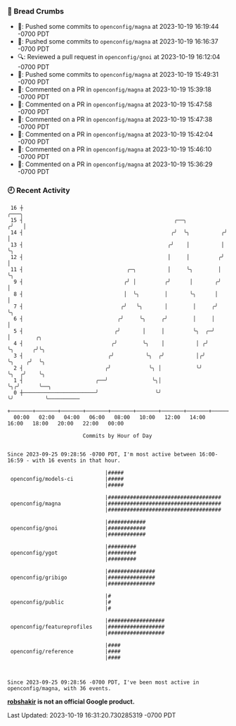 ### 🍞 Bread Crumbs

 * 🚢: Pushed some commits to `openconfig/magna` at 2023-10-19 16:19:44 -0700 PDT
 * 🚢: Pushed some commits to `openconfig/magna` at 2023-10-19 16:16:37 -0700 PDT
 * 🔍: Reviewed a pull request in  `openconfig/gnoi` at 2023-10-19 16:12:04 -0700 PDT
 * 🚢: Pushed some commits to `openconfig/magna` at 2023-10-19 15:49:31 -0700 PDT
 * 💬: Commented on a PR in  `openconfig/magna` at 2023-10-19 15:39:18 -0700 PDT
 * 💬: Commented on a PR in  `openconfig/magna` at 2023-10-19 15:47:58 -0700 PDT
 * 💬: Commented on a PR in  `openconfig/magna` at 2023-10-19 15:47:38 -0700 PDT
 * 💬: Commented on a PR in  `openconfig/magna` at 2023-10-19 15:42:04 -0700 PDT
 * 💬: Commented on a PR in  `openconfig/magna` at 2023-10-19 15:46:10 -0700 PDT
 * 💬: Commented on a PR in  `openconfig/magna` at 2023-10-19 15:36:29 -0700 PDT

### 🕘 Recent Activity
```
 16 ┼                                                                 ╭───╮
 15 ┤                                                ╭──╮            ╭╯   │
 14 ┤                                               ╭╯  ╰╮          ╭╯    │
 13 ┤                                              ╭╯    │          │     ╰╮
 12 ┤                                              │     │         ╭╯      │
 11 ┤                                 ╭─╮          │     ╰╮        │       ╰╮
  9 ┤                                ╭╯ │         ╭╯      │       ╭╯        │
  8 ┤                                │  ╰╮        │       ╰╮      │         │
  7 ┤                               ╭╯   ╰╮       │        │     ╭╯         ╰╮
  6 ┤                              ╭╯     ╰╮     ╭╯        │     │           │
  5 ┤                             ╭╯       │     │         ╰╮  ╭─╯           │        ╭╮
  4 ┤                            ╭╯        ╰╮    │          │ ╭╯             ╰╮      ╭╯╰╮
  3 ┤                           ╭╯          ╰╮  ╭╯          │╭╯               ╰╮    ╭╯  ╰╮
  2 ┤                          ╭╯            ╰╮ │           ╰╯                 ╰╮  ╭╯    ╰╮
  1 ┤                       ╭──╯              ╰╮│                               ╰╮╭╯      ╰──╮
  0 ┼───────────────────────╯                  ╰╯                                ╰╯          ╰──────────
    +───────+───────+───────+───────+───────+───────+───────+───────+───────+───────+───────+───────+────
  00:00   02:00   04:00   06:00   08:00   10:00   12:00   14:00   16:00   18:00   20:00   22:00   00:00   

						Commits by Hour of Day


Since 2023-09-25 09:28:56 -0700 PDT, I'm most active between 16:00-16:59 - with 16 events in that hour.

```



```
                               |#####
 openconfig/models-ci          |#####
                               |#####

                               |####################################
 openconfig/magna              |####################################
                               |####################################

                               |############
 openconfig/gnoi               |############
                               |############

                               |#########
 openconfig/ygot               |#########
                               |#########

                               |###############
 openconfig/gribigo            |###############
                               |###############

                               |#
 openconfig/public             |#
                               |#

                               |##################
 openconfig/featureprofiles    |##################
                               |##################

                               |####
 openconfig/reference          |####
                               |####



Since 2023-09-25 09:28:56 -0700 PDT, I've been most active in openconfig/magna, with 36 events.

```
**[robshakir](mailto:robjs@google.com) is not an official Google product.**  


Last Updated: 2023-10-19 16:31:20.730285319 -0700 PDT
